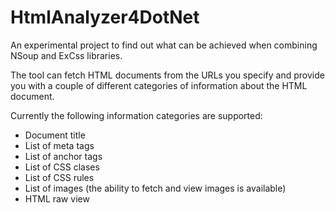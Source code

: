 HtmlAnalyzer4DotNet
===================

An experimental project to find out what can be achieved when combining NSoup and ExCss libraries.

The tool can fetch HTML documents from the URLs you specify and provide you with a couple of
different categories of information about the HTML document.

Currently the following information categories are supported:
* Document title
* List of meta tags
* List of anchor tags
* List of CSS clases
* List of CSS rules
* List of images (the ability to fetch and view images is available)
* HTML raw view
